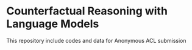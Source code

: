 # Counterfactual Reasoning with Language Models

This repository include codes and data for Anonymous ACL submission
